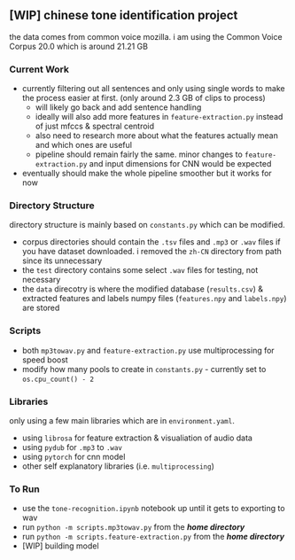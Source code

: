 ## [WIP] chinese tone identification project
the data comes from common voice mozilla. i am using the Common Voice Corpus 20.0 which is around 21.21 GB

### Current Work
- currently filtering out all sentences and only using single words to make the process easier at first. (only around 2.3 GB of clips to process)
  - will likely go back and add sentence handling
  - ideally will also add more features in `feature-extraction.py` instead of just mfccs & spectral centroid
  - also need to research more about what the features actually mean and which ones are useful
  - pipeline should remain fairly the same. minor changes to `feature-extraction.py` and input dimensions for CNN would be expected
- eventually should make the whole pipeline smoother but it works for now

### Directory Structure
directory structure is mainly based on `constants.py` which can be modified.

- corpus directories should contain the `.tsv` files and `.mp3` or `.wav` files if you have dataset downloaded. i removed the `zh-CN` directory from path since its unnecessary
- the `test` directory contains some select `.wav` files for testing, not necessary
- the `data` direcotry is where the modified database (`results.csv`) & extracted features and labels numpy files (`features.npy` and `labels.npy`) are stored

### Scripts
- both `mp3towav.py` and `feature-extraction.py` use multiprocessing for speed boost
- modify how many pools to create in `constants.py` - currently set to `os.cpu_count() - 2`

### Libraries
only using a few main libraries which are in `environment.yaml`. 
- using `librosa` for feature extraction & visualiation of audio data
- using `pydub` for `.mp3` to `.wav`
- using `pytorch` for cnn model
- other self explanatory libraries (i.e. `multiprocessing`)

### To Run
- use the `tone-recognition.ipynb` notebook up until it gets to exporting to wav
- run `python -m scripts.mp3towav.py` from the ***home directory***
- run `python -m scripts.feature-extraction.py` from the ***home directory***
- [WIP] building model  

